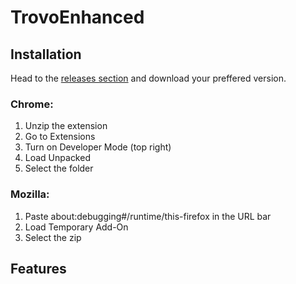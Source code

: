 # TrovoEnhanced


## Installation

Head to the [releases section](https://github.com/verd1c/TrovoEnhanced/releases) and download your preffered version.


### Chrome: 

1. Unzip the extension
2. Go to Extensions
3. Turn on Developer Mode (top right) 
4. Load Unpacked 
5. Select the folder

### Mozilla: 

1. Paste about:debugging#/runtime/this-firefox in the URL bar
2. Load Temporary Add-On
3. Select the zip

## Features
